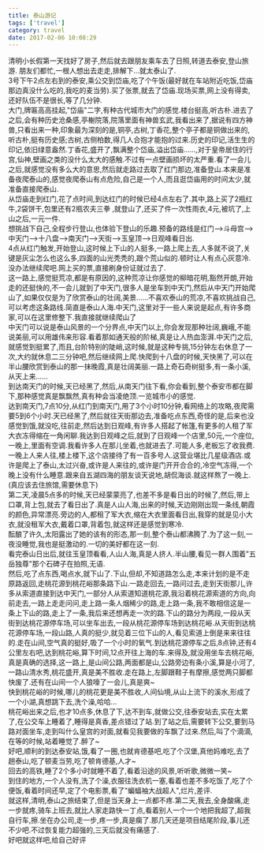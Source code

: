 ```yaml
---
title: 泰山游记
tags: ['travel']
category: travel
date: 2017-02-06 10:08:29
---
```


清明小长假第一天找好了房子,然后就去跟朋友乘车去了日照,转道去泰安,登山旅游.  朋友们都忙,一根人想出去走走,排解下...就太泰山了.  
3号下午2点左右到的泰安,乘公交到岱庙,吃了个午饭(最好就在车站附近吃饭,岱庙那边真没什么吃的,我吃的麦当劳).买了张票,就去了岱庙.现场买票,网上没有得卖,还好队伍不是很长,等了几分钟.  
大门,牌匾高高挂起,"岱庙"二字,有种古代城市大门的感觉.楼台挺高,听古朴.进去了之后,会有种历史沧桑感,亭榭院落,院落里面有神兽玄武,我看出来了,据说有四方神兽,只看出来一种,印象最为深刻的是,铜亭,古树,丁香花,整个亭子都是铜做出来的,听古朴,挺有历史感;古树,古侧柏数,得几人合抱才能抱的过来.历史的印记,活生生的印记,依旧绿意盎然.丁香花,盛开了,飘满整个岱庙,溢出岱庙......,对于皇帝居住的行宫,仙神,壁画之类的没什么太大的感触.不过有一点壁画损坏的太严重.看了一会儿之后,就感觉没有多么大的意思,然后就走路过去取了红门那边,准备登山.本来是准备夜爬泰山的,感觉夜爬泰山有点危险,自己是一个人,而且逛岱庙用的时间太少,就准备直接爬泰山.  
从岱庙走到红门,花了点时间,到达红门的时候已经4点左右了.其中,路上买了2瓶红牛,2袋饼干,包里还有2瓶农夫三拳 ,就登山了,还买了件一次性雨衣,4元,被坑了,上山之后,一元一件.  
想挑战下自己,全程步行登山,也体验下登山的乐趣.预备的路线是红门-->斗母宫-->中天门-->十八盘-->南天门-->天街-->玉皇顶-->日观峰看日出.  
4点从红门触发,开始登山,这时候上下山的人挺多,一路上爬上去,人多就不说了,关键是灰尘怎么也这么多,四面的山光秃秃的,跟个荒山似的.顿时让人有点心灰意冷.没办法继续爬吧.网上买的票,直接刷身份证就过去了.  
这一路上,感觉挺荒凉,都是有原因的,这种荒凉让你感觉的柳暗花明,豁然开朗,开始走的还挺快的,不一会儿就到了中天门,很多人是坐车到中天门,然后从中天门开始爬山了,如果仅仅是为了欣赏泰山的壮阔,美景......不喜欢泰山的荒凉,不喜欢挑战自己,可以考虑这条路线.简直是泰山人海.中天门,这里对于一些人来说是起点,有许多商家,可以在这里修整下.我直接就继续爬山了  
中天门可以说是泰山风景的一个分界点,中天门以上,你会发现那种壮阔,巍峨,不能说美丽,可以用雄伟来形容.看着那如通天般的阶梯,真是让人热血澎湃.中天门之后,就感觉到挺累了,而且,台阶特别的陡峭,这时候,就是这种专挑,15分钟左右休息了一次,大约就休息二三分钟吧,然后继续网上爬.快爬到十八盘的时候,天快黑了,可以在半山腰欣赏到泰山的那一抹晚霞,真是壮阔美丽.一路上奇石奇树挺多,有一条小溪,从天上来......  
到达南天门的时候,天已经黑了,然后,从南天门往下看,你会看到,整个泰安市都在脚下,那种感觉真是飘飘然,真有种会当凌绝顶.一览城市小的感觉.  
达到南天门,7点10分,从红门到南天门,用了3个小时10分钟,看网络上的攻略,夜爬需要5到6个小时.天已经黑了,然后就往天街那边去,准备吃点东西,奇怪的是,后来也没感觉到饿,就没吃,往前走,然后达到日观峰,有许多人搭起了帐篷,有更多的人租了军大衣冻得缩在一角闲聊.我达到日观峰之后,就到了日观峰一个店里,50元,一个座位,一晚上,里面有空调.我看许多人在那儿坐着,也就进去了.可能人多,老板忘了收我费.一晚上人来人往,楼上楼下,这个店接待了有一百多号人.这营业堪比几星级酒店.或许是爬上了泰山,太过兴奋,或许是人来往的,或许是门开开合合的,冷空气冻得,一个晚上没有什么睡意.跟来自五湖四海的朋友谈天说地,胡侃海谈.就这样熬了一晚上.(真应该去住旅馆,需要休息下)    
第二天,凌晨5点多的时候,天已经蒙蒙亮了,也差不多是看日出的时候了,然后,带上口罩,背上包,就去了看日出了.真是人山人海,出来的时候,天边刚刚出现一条线,朝霞的颜色,异常漂亮.旁边的人,都租了军大衣,缩在大衣里面看日出,我穿的就是见小大衣,就没租军大衣,戴着口罩,背着包,就这样还是感觉到寒冷.  
酝酿了许久,太阳露出了她的该有的形态,那一刻,整个泰山都沸腾了.为了这一刻,一夜没睡觉,我也是挺激动的.一切的美好都在这一刻.  
看完泰山日出后,就往玉皇顶看看,人山人海,真是人挤人.半山腰,看见一群人围着"五岳独尊"那个石碑子在拍照,无语.  
然后,吃了点东西,喝点水,就下山了.下山,但却,不知道路怎么走,本来计划的是不走原路返回,走桃花源到桃花峪那条路下山.一路走回去,一路问过去,走到天街那儿,许多从索道直接到达中天门,一部分人从索道知道桃花源,我沿着桃花源索道的方向,向前走去,一路上走走问问,走上路一条人烟稀少的路,走上路一条,我不敢相信这是一条上下山的路,走上了一条,我后来还想再走一次的路.下山的路分为两段,一段从天街到达桃花源停车场,可以坐车出去,一段从桃花源停车场到达桃花峪.从天街到达桃花源停车场,一段山路,人真的挺少,就见着三位下山的人,看见索道上倒是来来往往的.走在山间,空气真的挺好,吸了一个小时的氧气.到达桃花源停车之后,8点钟,还有4公里左右吧,达到桃花峪,算下时间,12点开往上海的车.来得及,就没用坐车去桃花峪,真是真确的选择,这一路上,是山间公路,两面都是山,公路旁边有条小溪,算是小河了,一路山清水秀,桃花盛开,真是美不胜收.走在路上,左脚跟鞋子有摩擦,感觉两只脚都快废了.还有在山间一个人狼嚎了一会儿,真是爽~  
快到桃花峪的时候,哪儿的桃花更是美不胜收,人间仙境,从山上流下的溪水,形成了一个小湖,真想跳下去,洗个澡,哈哈...  
桃花峪出来之后,也才10点多,休息了下,达不到车,就做公交,往泰安站去,实在太累了,在公交车上睡着了,睡得是真香,差点错过了站.到了站之后,需要转下公交,要到马路对面坐车,走到叫什么皇宫的对面,就看见我要做的车飘了过来.然后,叫了个滴滴,在等的时候,站着睡觉了.醉了~  
好吧,顺利的到达泰安站,饿,看了一圈,也就肯德基吧,吃了个汉堡,真他妈难吃,去了趟泰山,吃了顿麦当劳,吃了顿肯德基,人才~  
回去的高铁,睡了2个多小时就睡不着了,看着沿途的风景,听听歌,微微一笑~  
到住的地方,一个人没有,洗了个澡,衣服往洗衣机一塞,看着也差不多吃饭了,吃了个便饭,看着时间还早,定了个电影票,看了"蝙蝠袖大战超人",烂片,差评.  
就这样,清明,泰山之旅结束了,但是当天身上一点都不疼.第二天,我去,全身酸痛,走一步就疼,骑车上班去,就比人家走路快一丁点,看着别人一个一个地把我超了,超我自行车,擦.坐在办公司,走一步,疼一步,真是瘸了.那几天还是项目结尾阶段,事儿还不少吧.不过恢复能力超强的,三天后就没有痛感了.  
好吧就这样吧,给自己好评

